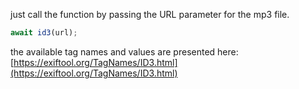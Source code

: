 just call the function by passing the URL parameter for the mp3 file.

```javascript
await id3(url);
```

the available tag names and values are presented here: [https://exiftool.org/TagNames/ID3.html](https://exiftool.org/TagNames/ID3.html)
